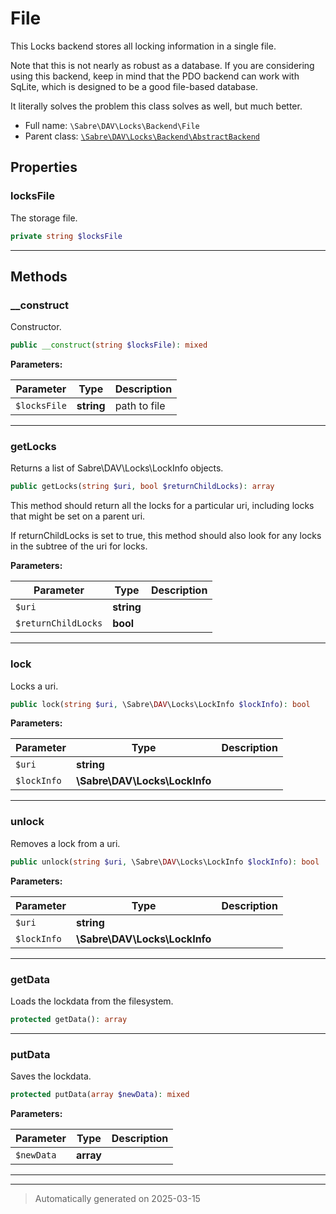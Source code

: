 
# File

This Locks backend stores all locking information in a single file.

Note that this is not nearly as robust as a database. If you are considering
using this backend, keep in mind that the PDO backend can work with SqLite,
which is designed to be a good file-based database.

It literally solves the problem this class solves as well, but much better.

* Full name: `\Sabre\DAV\Locks\Backend\File`
* Parent class: [`\Sabre\DAV\Locks\Backend\AbstractBackend`](./AbstractBackend.md)



## Properties


### locksFile

The storage file.

```php
private string $locksFile
```






***

## Methods


### __construct

Constructor.

```php
public __construct(string $locksFile): mixed
```








**Parameters:**

| Parameter | Type | Description |
|-----------|------|-------------|
| `$locksFile` | **string** | path to file |





***

### getLocks

Returns a list of Sabre\DAV\Locks\LockInfo objects.

```php
public getLocks(string $uri, bool $returnChildLocks): array
```

This method should return all the locks for a particular uri, including
locks that might be set on a parent uri.

If returnChildLocks is set to true, this method should also look for
any locks in the subtree of the uri for locks.






**Parameters:**

| Parameter | Type | Description |
|-----------|------|-------------|
| `$uri` | **string** |  |
| `$returnChildLocks` | **bool** |  |





***

### lock

Locks a uri.

```php
public lock(string $uri, \Sabre\DAV\Locks\LockInfo $lockInfo): bool
```








**Parameters:**

| Parameter | Type | Description |
|-----------|------|-------------|
| `$uri` | **string** |  |
| `$lockInfo` | **\Sabre\DAV\Locks\LockInfo** |  |





***

### unlock

Removes a lock from a uri.

```php
public unlock(string $uri, \Sabre\DAV\Locks\LockInfo $lockInfo): bool
```








**Parameters:**

| Parameter | Type | Description |
|-----------|------|-------------|
| `$uri` | **string** |  |
| `$lockInfo` | **\Sabre\DAV\Locks\LockInfo** |  |





***

### getData

Loads the lockdata from the filesystem.

```php
protected getData(): array
```












***

### putData

Saves the lockdata.

```php
protected putData(array $newData): mixed
```








**Parameters:**

| Parameter | Type | Description |
|-----------|------|-------------|
| `$newData` | **array** |  |





***


***
> Automatically generated on 2025-03-15
